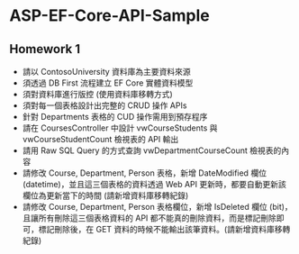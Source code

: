 # ASP-EF-Core-API-Sample

## Homework 1

* 請以 ContosoUniversity 資料庫為主要資料來源
* 須透過 DB First 流程建立 EF Core 實體資料模型
* 須對資料庫進行版控 (使用資料庫移轉方式)
* 須對每一個表格設計出完整的 CRUD 操作 APIs
* 針對 Departments 表格的 CUD 操作需用到預存程序
* 請在 CoursesController 中設計 vwCourseStudents 與 vwCourseStudentCount 檢視表的 API 輸出
* 請用 Raw SQL Query 的方式查詢 vwDepartmentCourseCount 檢視表的內容
* 請修改 Course, Department, Person 表格，新增 DateModified 欄位(datetime)，並且這三個表格的資料透過 Web API 更新時，都要自動更新該欄位為更新當下的時間 (請新增資料庫移轉紀錄)
* 請修改 Course, Department, Person 表格欄位，新增 IsDeleted 欄位 (bit)，且讓所有刪除這三個表格資料的 API 都不能真的刪除資料，而是標記刪除即可，標記刪除後，在 GET 資料的時候不能輸出該筆資料。(請新增資料庫移轉紀錄)
